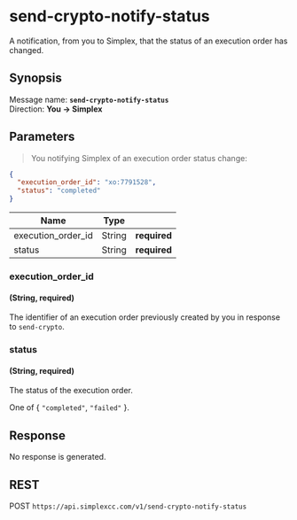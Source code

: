 # send-crypto-notify-status #

A notification, from you to Simplex, that the status of an execution order has changed.

## Synopsis ##

Message name: **`send-crypto-notify-status`**  
Direction: **You &rarr; Simplex**

## Parameters ##

> You notifying Simplex of an execution order status change:

```json
{
  "execution_order_id": "xo:7791528",
  "status": "completed"
}
```

Name               | Type   |   |
------------------ | ------ | - |
execution_order_id | String | **required**
status             | String | **required**

### execution_order_id ###
#### (String, **required**)

The identifier of an execution order previously created by you in response to `send-crypto`.

### status ###
#### (String, **required**)

The status of the execution order.

One of { `"completed"`, `"failed"` }.

## Response ##

No response is generated.

## REST ##

<span class="http-verb http-post">POST</span> `https://api.simplexcc.com/v1/send-crypto-notify-status`

[modeline]: # ( vim: set ts=2 sw=2 expandtab wrap linebreak: )
